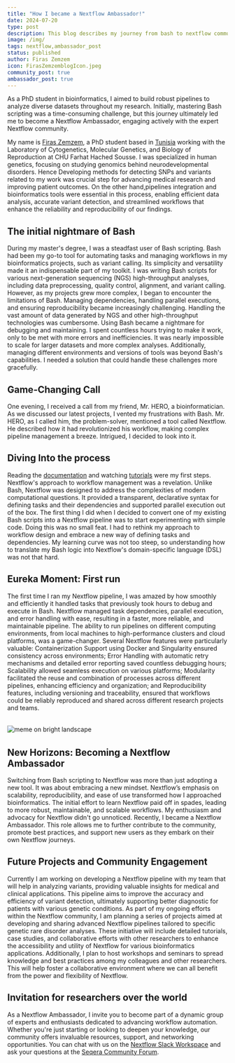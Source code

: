 ```yaml
---
title: "How I became a Nextflow Ambassador!"
date: 2024-07-20
type: post
description: This blog describes my journey from bash to nextflow community.
image: /img/
tags: nextflow,ambassador_post
status: published
author: Firas Zemzem
icon: FirasZemzemblogIcon.jpeg
community_post: true
ambassador_post: true
---
```

As a PhD student in bioinformatics, I aimed to build robust pipelines to analyze diverse datasets throughout my research. Initially, mastering Bash scripting was a time-consuming challenge, but this journey ultimately led me to become a Nextflow Ambassador, engaging actively with the expert Nextflow community.

<!-- end-archive-description -->


My name is [Firas Zemzem](https://www.linkedin.com/in/firaszemzem/), a PhD student based in [Tunisia](https://www.google.com/search?q=things+to+do+in+tunisia&sca_esv=3b07b09e3325eaa7&sca_upv=1&udm=15&biw=1850&bih=932&ei=AS2eZuqnFpG-i-gPwciJyAk&ved=0ahUKEwiqrOiRsbqHAxUR3wIHHUFkApkQ4dUDCBA&uact=5&oq=things+to+do+in+tunisia&gs_lp=Egxnd3Mtd2l6LXNlcnAiF3RoaW5ncyB0byBkbyBpbiB0dW5pc2lhMgUQABiABDIGEAAYFhgeMgYQABgWGB4yBhAAGBYYHjIGEAAYFhgeMgYQABgWGB4yBhAAGBYYHjIGEAAYFhgeMgYQABgWGB4yCBAAGBYYHhgPSOIGULYDWNwEcAF4AZABAJgBfaAB9gGqAQMwLjK4AQPIAQD4AQGYAgOgAoYCwgIKEAAYsAMY1gQYR5gDAIgGAZAGCJIHAzEuMqAH_Aw&sclient=gws-wiz-serp) working with the Laboratory of Cytogenetics, Molecular Genetics, and Biology of Reproduction at CHU Farhat Hached Sousse. I was specialized in human genetics, focusing on studying genomics behind neurodevelopmental disorders. Hence Developing methods for detecting SNPs and variants related to my work was crucial step for advancing medical research and improving patient outcomes. On the other hand,pipelines integration and bioinformatics tools were essential in this process, enabling efficient data analysis, accurate variant detection, and streamlined workflows that enhance the reliability and reproducibility of our findings.

## The initial nightmare of Bash

During my master's degree, I was a steadfast user of Bash scripting. Bash had been my go-to tool for automating tasks and managing workflows in my bioinformatics projects, such as variant calling. Its simplicity and versatility made it an indispensable part of my toolkit. I was writing Bash scripts for various next-generation sequencing (NGS) high-throughput analyses, including data preprocessing, quality control, alignment, and variant calling. However, as my projects grew more complex, I began to encounter the limitations of Bash. Managing dependencies, handling parallel executions, and ensuring reproducibility became increasingly challenging. Handling the vast amount of data generated by NGS and other high-throughput technologies was cumbersome. Using Bash became a nightmare for debugging and maintaining. I spent countless hours trying to make it work, only to be met with more errors and inefficiencies. It was nearly impossible to scale for larger datasets and more complex analyses. Additionally, managing different environments and versions of tools was beyond Bash's capabilities. I needed a solution that could handle these challenges more gracefully.

## Game-Changing Call

One evening, I received a call from my friend, Mr. HERO, a bioinformatician. As we discussed our latest projects, I vented my frustrations with Bash. Mr. HERO, as I called him, the problem-solver, mentioned a tool called Nextflow. He described how it had revolutionized his workflow, making complex pipeline management a breeze. Intrigued, I decided to look into it.

## Diving Into the process

Reading the [documentation](https://www.nextflow.io/docs/latest/index.html) and watching [tutorials](https://training.nextflow.io/) were my first steps. Nextflow's approach to workflow management was a revelation. Unlike Bash, Nextflow was designed to address the complexities of modern computational questions. It provided a transparent, declarative syntax for defining tasks and their dependencies and supported parallel execution out of the box. The first thing I did when I decided to convert one of my existing Bash scripts into a Nextflow pipeline was to start experimenting with simple code. Doing this was no small feat. I had to rethink my approach to workflow design and embrace a new way of defining tasks and dependencies. My learning curve was not too steep, so understanding how to translate my Bash logic into Nextflow's domain-specific language (DSL) was not that hard.

## Eureka Moment: First run

The first time I ran my Nextflow pipeline, I was amazed by how smoothly and efficiently it handled tasks that previously took hours to debug and execute in Bash. Nextflow managed task dependencies, parallel execution, and error handling with ease, resulting in a faster, more reliable, and maintainable pipeline. The ability to run pipelines on different computing environments, from local machines to high-performance clusters and cloud platforms, was a game-changer. Several Nextflow features were particularly valuable: Containerization Support using Docker and Singularity ensured consistency across environments; Error Handling with automatic retry mechanisms and detailed error reporting saved countless debugging hours; Scalability allowed seamless execution on various platforms; Modularity facilitated the reuse and combination of processes across different pipelines, enhancing efficiency and organization; and Reproducibility features, including versioning and traceability, ensured that workflows could be reliably reproduced and shared across different research projects and teams.

<div style="margin-top: 2rem; margin-bottom: 2rem;">
    <img src="/img/ZemFiras-nextflowtestpipeline-Blog.png" alt="meme on bright landscape" />
</div>

## New Horizons: Becoming a Nextflow Ambassador

Switching from Bash scripting to Nextflow was more than just adopting a new tool. It was about embracing a new mindset. Nextflow’s emphasis on scalability, reproducibility, and ease of use transformed how I approached bioinformatics. The initial effort to learn Nextflow paid off in spades, leading to more robust, maintainable, and scalable workflows. My enthusiasm and advocacy for Nextflow didn't go unnoticed. Recently, I became a Nextflow Ambassador. This role allows me to further contribute to the community, promote best practices, and support new users as they embark on their own Nextflow journeys.

## Future Projects and Community Engagement
Currently I am working on developing a Nextflow pipeline with my team that will help in analyzing variants, providing valuable insights for medical and clinical applications. This pipeline aims to improve the accuracy and efficiency of variant detection, ultimately supporting better diagnostic for patients with various genetic conditions. As part of my ongoing efforts within the Nextflow community, I am planning a series of projects aimed at developing and sharing advanced Nextflow pipelines tailored to specific genetic rare disorder analyses. These initiative will include detailed tutorials, case studies, and collaborative efforts with other researchers to enhance the accessibility and utility of Nextflow for various bioinformatics applications. Additionally, I plan to host workshops and seminars to spread knowledge and best practices among my colleagues and other researchers. This will help foster a collaborative environment where we can all benefit from the power and flexibility of Nextflow.

## Invitation for researchers over the world

As a Nextflow Ambassador, I invite you to become part of a dynamic group of experts and enthusiasts dedicated to advancing workflow automation. Whether you're just starting or looking to deepen your knowledge, our community offers invaluable resources, support, and networking opportunities. You can chat with us on the [Nextflow Slack Workspace](https://join.slack.com/t/nextflow/shared_invite/zt-2mtjkpncj-AUXZ9v7Q1MOvVGecWAeCoA) and ask your questions at the [Seqera Community Forum](https://community.seqera.io).
